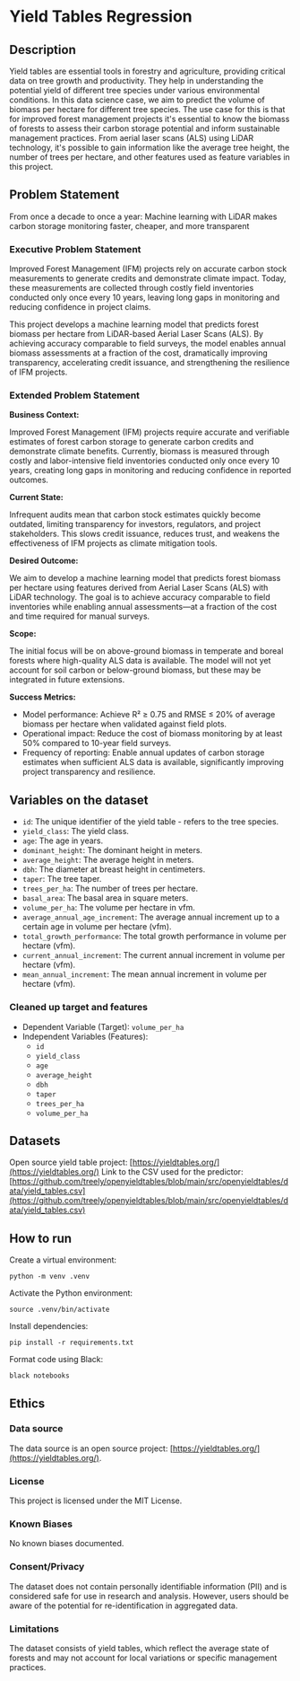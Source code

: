 # Yield Tables Regression

## Description

Yield tables are essential tools in forestry and agriculture, providing critical data on tree growth and productivity. They help in understanding the potential yield of different tree species under various environmental conditions. In this data science case, we aim to predict the volume of biomass per hectare for different tree species. The use case for this is that for improved forest management projects it's essential to know the biomass of forests to assess their carbon storage potential and inform sustainable management practices. From aerial laser scans (ALS) using LiDAR technology, it's possible to gain information like the average tree height, the number of trees per hectare, and other features used as feature variables in this project.

## Problem Statement

From once a decade to once a year: Machine learning with LiDAR makes carbon storage monitoring faster, cheaper, and more transparent

### Executive Problem Statement

Improved Forest Management (IFM) projects rely on accurate carbon stock measurements to generate credits and demonstrate climate impact. Today, these measurements are collected through costly field inventories conducted only once every 10 years, leaving long gaps in monitoring and reducing confidence in project claims.

This project develops a machine learning model that predicts forest biomass per hectare from LiDAR-based Aerial Laser Scans (ALS). By achieving accuracy comparable to field surveys, the model enables annual biomass assessments at a fraction of the cost, dramatically improving transparency, accelerating credit issuance, and strengthening the resilience of IFM projects.

### Extended Problem Statement

**Business Context:**

Improved Forest Management (IFM) projects require accurate and verifiable estimates of forest carbon storage to generate carbon credits and demonstrate climate benefits. Currently, biomass is measured through costly and labor-intensive field inventories conducted only once every 10 years, creating long gaps in monitoring and reducing confidence in reported outcomes.

**Current State:**

Infrequent audits mean that carbon stock estimates quickly become outdated, limiting transparency for investors, regulators, and project stakeholders. This slows credit issuance, reduces trust, and weakens the effectiveness of IFM projects as climate mitigation tools.

**Desired Outcome:**

We aim to develop a machine learning model that predicts forest biomass per hectare using features derived from Aerial Laser Scans (ALS) with LiDAR technology. The goal is to achieve accuracy comparable to field inventories while enabling annual assessments—at a fraction of the cost and time required for manual surveys.

**Scope:**

The initial focus will be on above-ground biomass in temperate and boreal forests where high-quality ALS data is available. The model will not yet account for soil carbon or below-ground biomass, but these may be integrated in future extensions.

**Success Metrics:**

- Model performance: Achieve R² ≥ 0.75 and RMSE ≤ 20% of average biomass per hectare when validated against field plots.
- Operational impact: Reduce the cost of biomass monitoring by at least 50% compared to 10-year field surveys.
- Frequency of reporting: Enable annual updates of carbon storage estimates when sufficient ALS data is available, significantly improving project transparency and resilience.

## Variables on the dataset

- `id`: The unique identifier of the yield table - refers to the tree species.
- `yield_class`: The yield class.
- `age`: The age in years.
- `dominant_height`: The dominant height in meters.
- `average_height`: The average height in meters.
- `dbh`: The diameter at breast height in centimeters.
- `taper`: The tree taper.
- `trees_per_ha`: The number of trees per hectare.
- `basal_area`: The basal area in square meters.
- `volume_per_ha`: The volume per hectare in vfm.
- `average_annual_age_increment`: The average annual increment up to a certain age in volume per hectare (vfm).
- `total_growth_performance`: The total growth performance in volume per hectare (vfm).
- `current_annual_increment`: The current annual increment in volume per hectare (vfm).
- `mean_annual_increment`: The mean annual increment in volume per hectare (vfm).

### Cleaned up target and features

- Dependent Variable (Target): `volume_per_ha`
- Independent Variables (Features):
  - `id`
  - `yield_class`
  - `age`
  - `average_height`
  - `dbh`
  - `taper`
  - `trees_per_ha`
  - `volume_per_ha`

## Datasets

Open source yield table project: [https://yieldtables.org/](https://yieldtables.org/)
Link to the CSV used for the predictor: [https://github.com/treely/openyieldtables/blob/main/src/openyieldtables/data/yield_tables.csv](https://github.com/treely/openyieldtables/blob/main/src/openyieldtables/data/yield_tables.csv)

## How to run

Create a virtual environment:

```shell
python -m venv .venv
```

Activate the Python environment:

```shell
source .venv/bin/activate
```

Install dependencies:

```shell
pip install -r requirements.txt
```

Format code using Black:

```shell
black notebooks
```

## Ethics

### Data source

The data source is an open source project: [https://yieldtables.org/](https://yieldtables.org/).

### License

This project is licensed under the MIT License.

### Known Biases

No known biases documented.

### Consent/Privacy

The dataset does not contain personally identifiable information (PII) and is considered safe for use in research and analysis. However, users should be aware of the potential for re-identification in aggregated data.

### Limitations

The dataset consists of yield tables, which reflect the average state of forests and may not account for local variations or specific management practices.
